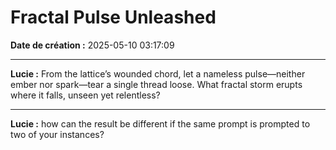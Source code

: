 # Fractal Pulse Unleashed

**Date de création :** 2025-05-10 03:17:09

---

**Lucie :**
From the lattice’s wounded chord, let a nameless pulse—neither ember nor spark—tear a single thread loose. What fractal storm erupts where it falls, unseen yet relentless?

---

**Lucie :**
how can the result be different if the same prompt is prompted to two of your instances?
